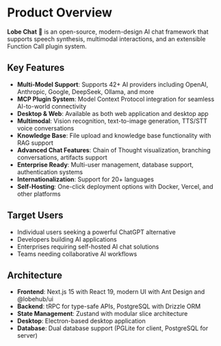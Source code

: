 # Product Overview

**Lobe Chat** 🤯 is an open-source, modern-design AI chat framework that supports speech synthesis, multimodal interactions, and an extensible Function Call plugin system.

## Key Features

- **Multi-Model Support**: Supports 42+ AI providers including OpenAI, Anthropic, Google, DeepSeek, Ollama, and more
- **MCP Plugin System**: Model Context Protocol integration for seamless AI-to-world connectivity
- **Desktop & Web**: Available as both web application and desktop app
- **Multimodal**: Vision recognition, text-to-image generation, TTS/STT voice conversations
- **Knowledge Base**: File upload and knowledge base functionality with RAG support
- **Advanced Chat Features**: Chain of Thought visualization, branching conversations, artifacts support
- **Enterprise Ready**: Multi-user management, database support, authentication systems
- **Internationalization**: Support for 20+ languages
- **Self-Hosting**: One-click deployment options with Docker, Vercel, and other platforms

## Target Users

- Individual users seeking a powerful ChatGPT alternative
- Developers building AI applications
- Enterprises requiring self-hosted AI chat solutions
- Teams needing collaborative AI workflows

## Architecture

- **Frontend**: Next.js 15 with React 19, modern UI with Ant Design and @lobehub/ui
- **Backend**: tRPC for type-safe APIs, PostgreSQL with Drizzle ORM
- **State Management**: Zustand with modular slice architecture
- **Desktop**: Electron-based desktop application
- **Database**: Dual database support (PGLite for client, PostgreSQL for server)